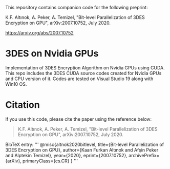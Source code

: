 This repository contains companion code for the following preprint:

K.F. Altınok, A. Peker, A. Temizel, "Bit-level Parallelization of 3DES
Encryption on GPU", arXiv:2007.10752, July 2020.

https://arxiv.org/abs/2007.10752

# 3DES on Nvidia GPUs
Implementation of 3DES Encryption Algorithm on Nvidia GPUs using CUDA.
This repo includes the 3DES CUDA source codes created for Nvidia GPUs and CPU version of it.
Codes are tested on Visual Studio 19 along with Win10 OS. 

# Citation
If you use this code, please cite the paper using the reference below:

>K.F. Altınok, A. Peker, A. Temizel, "Bit-level Parallelization of 3DES
>Encryption on GPU", arXiv:2007.10752, July 2020.

BibTeX entry:
'''
@misc{altnok2020bitlevel,
    title={Bit-level Parallelization of 3DES Encryption on GPU},
    author={Kaan Furkan Altınok and Afşin Peker and Alptekin Temizel},
    year={2020},
    eprint={2007.10752},
    archivePrefix={arXiv},
    primaryClass={cs.CR}
}
'''
